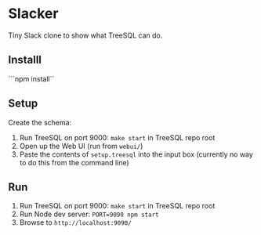 # Slacker

Tiny Slack clone to show what TreeSQL can do.

## Installl

```npm install``

## Setup

Create the schema:

1. Run TreeSQL on port 9000: `make start` in TreeSQL repo root
2. Open up the Web UI (run from `webui/`)
3. Paste the contents of `setup.treesql` into the input box (currently no way to do this from the command line)

## Run

1. Run TreeSQL on port 9000: `make start` in TreeSQL repo root
2. Run Node dev server: `PORT=9090 npm start`
3. Browse to `http://localhost:9090/`
